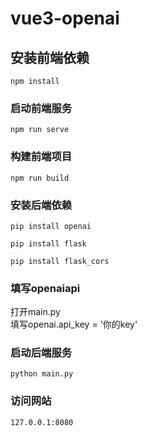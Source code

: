 # vue3-openai   

## 安装前端依赖
```
npm install
```

### 启动前端服务
```
npm run serve
```

### 构建前端项目
```
npm run build
```

### 安装后端依赖
```
pip install openai
```
```
pip install flask
```
```
pip install flask_cors
```

### 填写openaiapi
打开main.py   
填写openai.api_key = '你的key'

### 启动后端服务
```
python main.py
```

### 访问网站
```
127.0.0.1:8080
```
